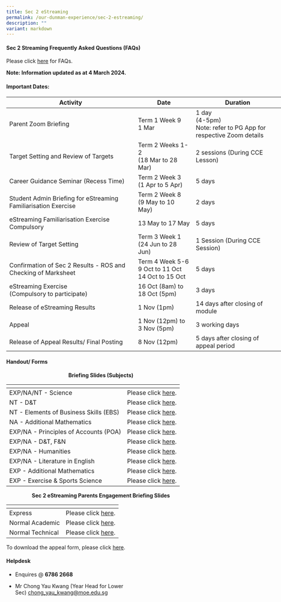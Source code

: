 ```yaml
---
title: Sec 2 eStreaming
permalink: /our-dunman-experience/sec-2-estreaming/
description: ""
variant: markdown
---
```

#### Sec 2 Streaming Frequently Asked Questions (FAQs)

Please click&nbsp;<a href="/files/Our%20Student%20Life/Streaming%202023/Sec%202%20Streaming%20Exercise%202023_FAQs.pdf" target="_blank">here</a>&nbsp;for FAQs.  

**Note: Information updated as at 4 March 2024.**

#### Important Dates:

<table style="undefined;table-layout: fixed; width: 736px">
<colgroup>
<col style="width: 343px">
<col style="width: 154px">
<col style="width: 239px">
</colgroup>
<thead>
  <tr>
    <th>Activity</th>
    <th>Date</th>
    <th>Duration</th>
  </tr>
</thead>
<tbody>
  <tr>
    <td>Parent Zoom Briefing<br></td>
    <td>Term 1 Week 9<br>1 Mar<br></td>
    <td>1 day<br>(4-5pm)<br>Note: refer to PG App for respective Zoom details</td>
  </tr>
  <tr>
    <td>Target Setting and Review of Targets</td>
    <td>Term 2 Weeks 1-2<br>(18 Mar to 28 Mar)</td>
    <td>2 sessions (During CCE Lesson)<br></td>
  </tr>
  <tr>
    <td>Career Guidance Seminar (Recess Time)</td>
    <td>Term 2 Week 3<br>(1 Apr to 5 Apr)</td>
    <td>5 days</td>
  </tr>
  <tr>
    <td>Student Admin Briefing for eStreaming Familiarisation Exercise</td>
    <td>Term 2 Week 8<br>(9 May to 10 May)</td>
    <td>2 days</td>
  </tr>
  <tr>
    <td>eStreaming Familiarisation Exercise<br>Compulsory</td>
    <td>13 May to 17 May<br></td>
    <td>5 days<br></td>
  </tr>
  <tr>
    <td>Review of Target Setting</td>
    <td>Term 3 Week 1<br>(24 Jun to 28 Jun)<br></td>
    <td>1 Session (During CCE Session)</td>
  </tr>
  <tr>
    <td>Confirmation of Sec 2 Results - ROS and Checking of Marksheet</td>
    <td>Term 4 Week 5-6<br>9 Oct to 11 Oct<br>14 Oct to 15 Oct</td>
    <td>5 days</td>
  </tr>
  <tr>
    <td>eStreaming Exercise<br>(Compulsory to participate)</td>
    <td>16 Oct (8am) to<br>18 Oct (5pm)<br></td>
    <td>3 days<br></td>
  </tr>
  <tr>
    <td>Release of eStreaming Results</td>
    <td>1 Nov (1pm)</td>
    <td>14 days after closing of module<br></td>
  </tr>
  <tr>
    <td>Appeal<br>
    </td><td>1 Nov (12pm) to<br>3 Nov (5pm)<br></td>
    <td>3 working days<br></td>
  </tr>
  <tr>
    <td>Release of Appeal Results/ Final Posting</td>
    <td>8 Nov (12pm)    <br></td>
    <td>5 days after closing of appeal period</td>
  </tr>
</tbody>
</table>

#### Handout/ Forms

<p style="text-align: center;"><b>Briefing Slides (Subjects)</b></p>

<table>
<thead>
  <tr>
    <th></th>
    <th></th>
  </tr>
</thead>
<tbody>
   <tr>
    <td>EXP/NA/NT - Science</td>
    <td>Please click <a href="/files/Our%20Student%20Life/Streaming%202023/Science%20(All)%20Streaming%20for%202023%20(updated).pdf" target="_blank">here</a>.</td>
  </tr>
	<tr>
    <td>NT - D&amp;T</td>
    <td>Please click <a href="/files/Our%20Student%20Life/Streaming%202023/D&amp;T%20(NT)%20Streaming%20for%202023%20(updated).pdf" target="_blank">here</a>.</td>
  </tr>
  <tr>
    <td>NT - Elements of Business Skills (EBS)</td>
    <td>Please click <a href="/files/Our%20Student%20Life/Streaming%202023/EBS%20(NT)%20Streaming%20for%202023%20(updated).pdf" target="_blank">here</a>.</td>
  </tr>
	<tr>
    <td>NA - Additional Mathematics</td>
    <td>Please click <a href="/files/Our%20Student%20Life/Streaming%202023/A%20Math%20(NA)%20Streaming%20for%202023%20(updated).pdf" target="_blank">here</a>.</td>
  </tr>
  <tr>
    <td>EXP/NA - Principles of Accounts (POA)</td>
    <td>Please click <a href="/files/Our%20Student%20Life/Streaming%202023/POA%20(Exp%20&amp;%20NA)%20Streaming%20for%202023%20(updated).pdf" target="_blank">here</a>.</td>
  </tr>
  <tr>
    <td>EXP/NA - D&amp;T, F&amp;N</td>
    <td>Please click <a href="/files/Our%20Student%20Life/Streaming%202023/D&amp;T%20and%20NFS%20(Exp%20&amp;%20NA)%20Streaming%20for%202023%20(updated).pdf" target="_blank">here</a>.</td>
  </tr>
  <tr>
    <td>EXP/NA - Humanities</td>
    <td>Please click <a href="/files/Our%20Student%20Life/Streaming%202023/Humanities%20(Exp%20&amp;%20NA)%20Streaming%20for%202023%20(updated).pdf" target="_blank">here</a>.</td>
  </tr>
	<tr>
    <td>EXP/NA - Literature in English</td>
    <td>Please click <a href="/files/Our%20Student%20Life/Streaming%202023/Eng%20Lit%20(Exp%20&amp;%20NA)%20Streaming%20for%202023%20(updated).pdf" target="_blank">here</a>.</td>
  </tr>
	<tr>
    <td>EXP - Additional Mathematics</td>
    <td> Please click <a href="/files/Our%20Student%20Life/Streaming%202023/A%20Math%20(EXP)%20Streaming%20for%202023%20(updated).pdf" target="_blank">here</a>.</td>
  </tr>
  <tr>
    <td>EXP - Exercise &amp; Sports Science</td>
    <td> Please click <a href="/files/Our%20Student%20Life/Streaming%202023/Exercise%20Sports%20Science%20ESS%20(Exp)%20Streaming%20for%202023%20(updated).pdf" target="_blank">here</a>.</td>
  </tr>
  
</tbody>
</table>

<p style="text-align: center;"><b>Sec 2 eStreaming Parents Engagement Briefing Slides</b></p>

<table>
<thead>
  <tr>
    <th></th>
    <th></th>
  </tr>
</thead>
<tbody>
  <tr>
    <td>Express</td>
    <td>Please click <a href="/files/Our%20Student%20Life/Streaming%202023/Parent%20Engagement%20Briefing%20for%20Sec%202%20Express_2023.pdf" target="_blank">here</a>.</td>
  </tr>
  <tr>
    <td>Normal Academic</td>
    <td>Please click <a href="/files/Our%20Student%20Life/Streaming%202023/Parent%20Engagement%20Briefing%20Sec%202NA%202023.pdf" target="_blank">here</a>.</td>
  </tr>
  <tr>
    <td>Normal Technical</td>
    <td>Please click <a href="/files/Our%20Student%20Life/Streaming%202023/Parent%20Engagement%20Briefing%20Sec%202NT%202023.pdf" target="_blank">here</a>.</td>
  </tr>
</tbody>
</table>

To download the appeal form, please click <a href="/files/Our%20Student%20Life/Streaming%202023/Sec%202%20Streaming_Letter_of_Appeal_2023.pdf" target="_blank">here</a>.

#### Helpdesk
* Enquires @&nbsp;**6786 2668**

* Mr Chong Yau Kwang (Year Head for Lower Sec)&nbsp;[chong\_yau\_kwang@moe.edu.sg](mailto:chong_yau_kwang@moe.edu.sg)